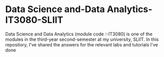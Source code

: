 # Data Science and-Data Analytics-IT3080-SLIIT
Data Science and Data Analytics (module code :-IT3080)  is one of the modules in the third-year second-semester at my university, SLIIT. In this repository, I've shared the answers for the relevant labs and tutorials I've done

